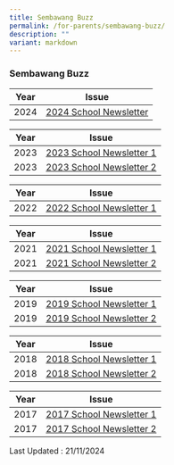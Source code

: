 ```yaml
---
title: Sembawang Buzz
permalink: /for-parents/sembawang-buzz/
description: ""
variant: markdown
---
```

### Sembawang Buzz

| Year | Issue |
|---|---|
| 2024 |  [2024 School Newsletter](https://go.gov.sg/2024sembawangbuzz)  |

| Year | Issue |
|---|---|
| 2023 |  [2023 School Newsletter 1](https://go.gov.sg/2023sembawangbuzz1)  |
| 2023 |  [2023 School Newsletter 2](https://go.gov.sg/2023sembawangbuzz2)  |

| Year | Issue |
|---|---|
| 2022 |  [2022 School Newsletter 1](https://go.gov.sg/2022sembawangbuzz1)  |

| Year | Issue |
|---|---|
| 2021 |  [2021 School Newsletter 1](https://go.gov.sg/2021sembawangbuzz1)  |
| 2021 |  [2021 School Newsletter 2](https://go.gov.sg/2021sembawangbuzz2) |

| Year | Issue |
|---|---|
| 2019 |  [2019 School Newsletter 1](https://go.gov.sg/2019sembawangbuzz1)  |
| 2019 |  [2019 School Newsletter 2](https://go.gov.sg/2019sembawangbuzz2) |

| Year | Issue |
|---|---|
| 2018 |  [2018 School Newsletter 1](https://go.gov.sg/2018sembawangbuzz1)  |
| 2018 |  [2018 School Newsletter 2](https://go.gov.sg/2018sembawangbuzz2)  |

| Year | Issue |
|---|---|
| 2017 | [2017 School Newsletter 1](https://go.gov.sg/2017sembawangbuzz1) |
| 2017 |  [2017 School Newsletter 2](https://go.gov.sg/2017sembawangbuzz2)  |


Last Updated : 21/11/2024